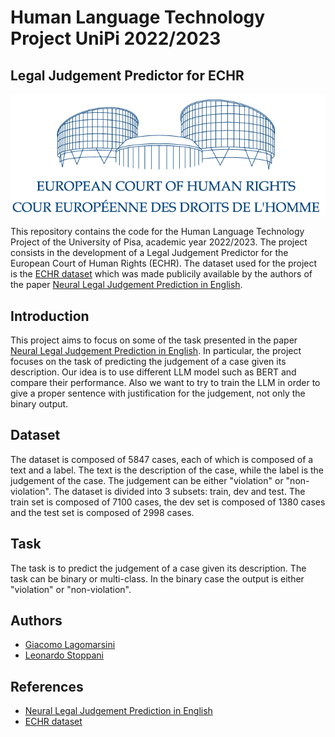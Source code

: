 # Human Language Technology Project UniPi 2022/2023 
## Legal Judgement Predictor for ECHR
![echr](images/COE-logo-ECHR.png)

This repository contains the code for the Human Language Technology Project of the University of Pisa, academic year 2022/2023. The project consists in the development of a Legal Judgement Predictor for the European Court of Human Rights (ECHR). The dataset used for the project is the [ECHR dataset][def1] which was made publicily available by the authors of the paper [Neural Legal Judgement Prediction in English][def2].

## Introduction
This project aims to focus on some of the task presented in the paper [Neural Legal Judgement Prediction in English][def2]. In particular, the project focuses on the task of predicting the judgement of a case given its description. Our idea is to use different LLM model such as BERT and compare their performance. Also we want to try to train the LLM in order to give a proper sentence with justification for the judgement, not only the binary output.

## Dataset
The dataset is composed of 5847 cases, each of which is composed of a text and a label. The text is the description of the case, while the label is the judgement of the case. The judgement can be either "violation" or "non-violation". The dataset is divided into 3 subsets: train, dev and test. The train set is composed of 7100 cases, the dev set is composed of 1380 cases and the test set is composed of 2998 cases.

## Task
The task is to predict the judgement of a case given its description. The task can be binary or multi-class. In the binary case the output is either "violation" or "non-violation".

## Authors
- [Giacomo Lagomarsini](https://github.com/g-lago8)
- [Leonardo Stoppani](https://github.com/lilf4p)

## References
- [Neural Legal Judgement Prediction in English][def2]
- [ECHR dataset][def1]

[def1]: https://archive.org/details/ECHR-ACL2019
[def2]: https://aclanthology.org/P19-1424.pdf
